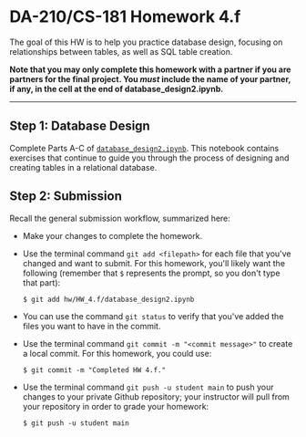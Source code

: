 # DA-210/CS-181 Homework 4.f

The goal of this HW is to help you practice database design, focusing on relationships between tables, as well as SQL table creation.

**Note that you may only complete this homework with a partner if you are partners for the final project.  You _must_ include the name of your partner, if any, in the cell at the end of database_design2.ipynb.**

---

## Step 1: Database Design

Complete Parts A-C of [`database_design2.ipynb`](database_design2.ipynb).  This notebook contains exercises that continue to guide you through the process of designing and creating tables in a relational database.

## Step 2: Submission

Recall the general submission workflow, summarized here:

- Make your changes to complete the homework.

- Use the terminal command `git add <filepath>` for each file that you've changed and want to submit.  For this homework, you'll likely want the following (remember that `$` represents the prompt, so you don't type that part):

    ```
    $ git add hw/HW_4.f/database_design2.ipynb
    ```

- You can use the command `git status` to verify that you've added the files you want to have in the commit.

- Use the terminal command `git commit -m "<commit message>"` to create a local commit.  For this homework, you could use:

    ```
    $ git commit -m "Completed HW 4.f."
    ```

- Use the terminal command `git push -u student main` to push your changes to your private Github repository; your instructor will pull from your repository in order to grade your homework:

    ```
    $ git push -u student main
    ```